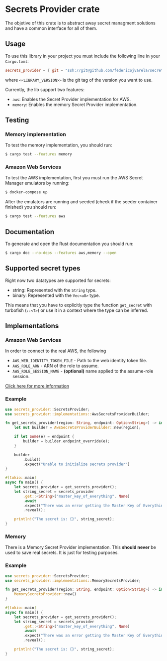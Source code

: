 # Secrets Provider crate

The objetive of this crate is to abstract away secret managment solutions and have a common interface for all of them.

## Usage

To use this library in your project you must include the following line in your `Cargo.toml`:

```toml
secrets_provider = { git = "ssh://git@github.com/federicojvarela/secrets_provider/", tag = "<<LIBRARY_VERSION>>", features = ["aws"] }
```
where `<<LIBRARY_VERSION>>` is the git tag of the version you want to use.

Currently, the lib support two features:
- `aws`: Enables the Secret Provider implementation for AWS.
- `memory`: Enables the memory Secret Provider implementation.

## Testing

### Memory implementation

To test the memory implementation, you should run:
```bash
$ cargo test --features memory
```

### Amazon Web Services

To test the AWS implementation, first you must run the AWS Secret Manager emulators by running:
```bash
$ docker-compose up
```

After the emulators are running and seeded (check if the seeder container finished) you should run:
```bash
$ cargo test --features aws
```

## Documentation

To generate and open the Rust documentation you should run:
```bash
$ cargo doc --no-deps --features aws,memory --open
```

## Supported secret types

Right now two datatypes are supported for secrets:
- string: Represented with the `String` type.
- binary: Represented with the `Vec<u8>` type.

This means that you have to explicitly type the function `get_secret`  with turbofish (`::<T>`) or use it in a context where the type can be inferred.

## Implementations

### Amazon Web Services

In order to connect to the real AWS, the following

* `AWS_WEB_IDENTITY_TOKEN_FILE` - Path to the web identity token file.
* `AWS_ROLE_ARN` - ARN of the role to assume.
* `AWS_ROLE_SESSION_NAME` - **(optional)** name applied to the assume-role session.

[Click here for more information](https://docs.rs/rusoto_sts/0.45.0/rusoto_sts/struct.WebIdentityProvider.html#method.from_k8s_env)

### Example

```rust
use secrets_provider::SecretsProvider;
use secrets_provider::implementations::AwsSecretsProviderBuilder;

fn get_secrets_provider(region: String, endpoint: Option<String>) -> impl SecretsProvider {
    let mut builder = AwsSecretsProviderBuilder::new(region);

    if let Some(e) = endpoint {
        builder = builder.endpoint_override(e);
    }

    builder
        .build()
        .expect("Unable to initialize secrets provider")
}

#[tokio::main]
async fn main() {
    let secrets_provider = get_secrets_provider();
    let string_secret = secrets_provider
        .get::<String>("master_key_of_everything", None)
        .await
        .expect("There was an error getting the Master Key of Everything")
        .reveal();

    println!("The secret is: {}", string_secret);
}
```

### Memory

There is a Memory Secret Provider implementation. This **should never** be used to save real secrets. It is just for testing purposes.

### Example

```rust
use secrets_provider::SecretsProvider;
use secrets_provider::implementations::MemorySecretsProvider;

fn get_secrets_provider(region: String, endpoint: Option<String>) -> impl SecretsProvider {
    MemorySecretsProvider::new()
}

#[tokio::main]
async fn main() {
    let secrets_provider = get_secrets_provider();
    let string_secret = secrets_provider
        .get::<String>("master_key_of_everything", None)
        .await
        .expect("There was an error getting the Master Key of Everything")
        .reveal();

    println!("The secret is: {}", string_secret);
}
```

